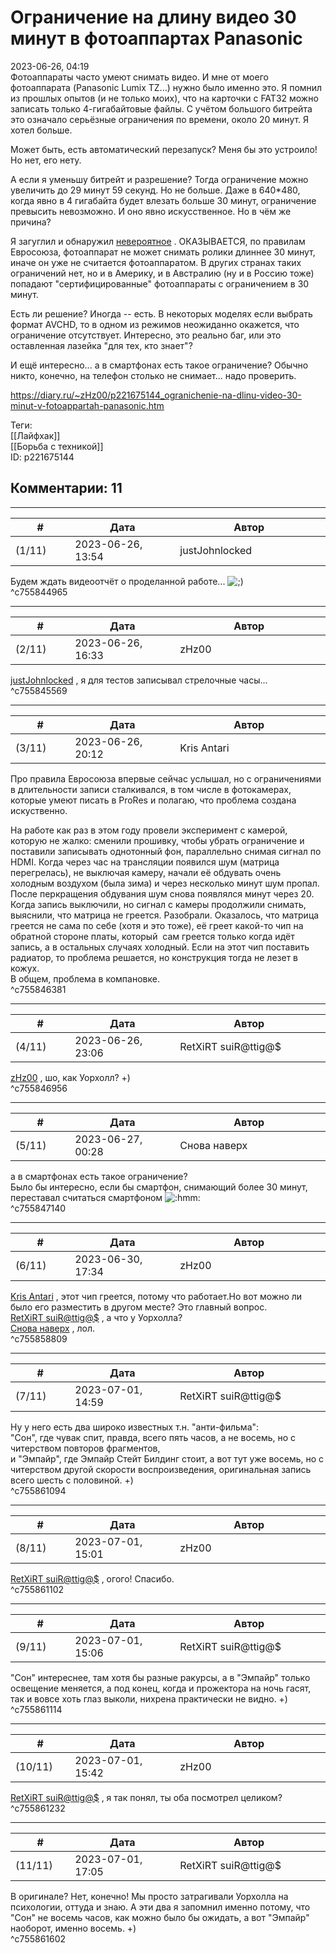 Ограничение на длину видео 30 минут в фотоаппартах Panasonic
============================================================

  
2023-06-26, 04:19  
 Фотоаппараты часто умеют снимать видео. И мне от моего фотоаппарата (Panasonic Lumix TZ...) нужно было именно это. Я помнил из прошлых опытов (и не только моих), что на карточки с FAT32 можно записать только 4-гигабайтовые файлы. С учётом большого битрейта это означало серьёзные ограничения по времени, около 20 минут. Я хотел больше.   
   
 Может быть, есть автоматический перезапуск? Меня бы это устроило! Но нет, его нету.   
   
 А если я уменьшу битрейт и разрешение? Тогда ограничение можно увеличить до 29 минут 59 секунд. Но не больше. Даже в 640\*480, когда явно в 4 гигабайта будет влезать больше 30 минут, ограничение превысить невозможно. И оно явно искусственное. Но в чём же причина?   
   
 Я загуглил и обнаружил  [невероятное](https://www.dpreview.com/forums/thread/4142658)  . ОКАЗЫВАЕТСЯ, по правилам Евросоюза, фотоаппарат не может снимать ролики длиннее 30 минут, иначе он уже не считается фотоаппаратом. В других странах таких ограничений нет, но и в Америку, и в Австралию (ну и в Россию тоже) попадают "сертифицированные" фотоаппараты с ограничением в 30 минут.   
   
 Есть ли решение? Иногда -- есть. В некоторых моделях если выбрать формат AVCHD, то в одном из режимов неожиданно окажется, что ограничение отсутствует. Интересно, это реально баг, или это оставленная лазейка "для тех, кто знает"?   
   
 И ещё интересно... а в смартфонах есть такое ограничение? Обычно никто, конечно, на телефон столько не снимает... надо проверить.   
  
<https://diary.ru/~zHz00/p221675144_ogranichenie-na-dlinu-video-30-minut-v-fotoappartah-panasonic.htm>  
  
Теги:  
[[Лайфхак]]  
[[Борьба с техникой]]  
ID: p221675144  


Комментарии: 11
---------------

  


---



|         #         |              Дата              |                     Автор                     |           ID           |
| --- | --- | --- | --- |
| (1/11) | 2023-06-26, 13:54 | justJohnlocked | c755844965 |

  
 Будем ждать видеоотчёт о проделанной работе... ![;)](/picture/1136.gif)   
 ^c755844965

---



|         #         |              Дата              |                     Автор                     |           ID           |
| --- | --- | --- | --- |
| (2/11) | 2023-06-26, 16:33 | zHz00 | c755845569 |

  
  [justJohnlocked](https://justjohnlocked.diary.ru "Johnlock: второе дыхание")  , я для тестов записывал стрелочные часы...   
 ^c755845569

---



|         #         |              Дата              |                     Автор                     |           ID           |
| --- | --- | --- | --- |
| (3/11) | 2023-06-26, 20:12 | Kris Antari | c755846381 |

  
 Про правила Евросоюза впервые сейчас услышал, но с ограничениями в длительности записи сталкивался, в том числе в фотокамерах, которые умеют писать в ProRes и полагаю, что проблема создана искуственно.   
   
 На работе как раз в этом году провели эксперимент с камерой, которую не жалко: сменили прошивку, чтобы убрать ограничение и поставили записывать однотонный фон, параллельно снимая сигнал по HDMI. Когда через час на трансляции появился шум (матрица перегрелась), не выключая камеру, начали её обдувать очень холодным воздухом (была зима) и через несколько минут шум пропал. После перкращения обдувания шум снова появлялся минут через 20. Когда запись выключили, но сигнал с камеры продолжили снимать, выяснили, что матрица не греется. Разобрали. Оказалось, что матрица греется не сама по себе (хотя и это тоже), её греет какой-то чип на обратной стороне платы, который  сам греется только когда идёт запись, а в остальных случаях холодный. Если на этот чип поставить радиатор, то проблема решается, но конструкция тогда не лезет в кожух.   
 В общем, проблема в компановке.   
 ^c755846381

---



|         #         |              Дата              |                     Автор                     |           ID           |
| --- | --- | --- | --- |
| (4/11) | 2023-06-26, 23:06 | RetXiRT suiR@ttig@$ | c755846956 |

  
  [zHz00](https://zHz00.diary.ru "Untitled")  , шо, как Уорхолл? +)   
 ^c755846956

---



|         #         |              Дата              |                     Автор                     |           ID           |
| --- | --- | --- | --- |
| (5/11) | 2023-06-27, 00:28 | Снова наверх | c755847140 |

  
  а в смартфонах есть такое ограничение?    
 Было бы интересно, если бы смартфон, снимающий более 30 минут, переставал считаться смартфоном ![:hmm:](/picture/10098045.gif)   
 ^c755847140

---



|         #         |              Дата              |                     Автор                     |           ID           |
| --- | --- | --- | --- |
| (6/11) | 2023-06-30, 17:34 | zHz00 | c755858809 |

  
  [Kris Antari](https://Kris-Antari.diary.ru "Animus Vox")  , этот чип греется, потому что работает.Но вот можно ли было его разместить в другом месте? Это главный вопрос.   
  [RetXiRT suiR@ttig@$](https://Hellspawn.diary.ru "Atomicautionuclear")  , а что у Уорхолла?   
  [Снова наверх](https://rainbowgothic.diary.ru "Earth is full! Go home!")  , лол.   
 ^c755858809

---



|         #         |              Дата              |                     Автор                     |           ID           |
| --- | --- | --- | --- |
| (7/11) | 2023-07-01, 14:59 | RetXiRT suiR@ttig@$ | c755861094 |

  
 Ну у него есть два широко известных т.н. "анти-фильма":   
 "Сон", где чувак спит, правда, всего пять часов, а не восемь, но с читерством повторов фрагментов,   
 и "Эмпайр", где Эмпайр Стейт Билдинг стоит, а вот тут уже восемь, но с читерством другой скорости воспроизведения, оригинальная запись всего шесть с половиной. +)   
 ^c755861094

---



|         #         |              Дата              |                     Автор                     |           ID           |
| --- | --- | --- | --- |
| (8/11) | 2023-07-01, 15:01 | zHz00 | c755861102 |

  
  [RetXiRT suiR@ttig@$](https://Hellspawn.diary.ru "Atomicautionuclear")  , огого! Спасибо.   
 ^c755861102

---



|         #         |              Дата              |                     Автор                     |           ID           |
| --- | --- | --- | --- |
| (9/11) | 2023-07-01, 15:06 | RetXiRT suiR@ttig@$ | c755861114 |

  
 "Сон" интереснее, там хотя бы разные ракурсы, а в "Эмпайр" только освещение меняется, а под конец, когда и прожектора на ночь гасят, так и вовсе хоть глаз выколи, нихрена практически не видно. +)   
 ^c755861114

---



|         #         |              Дата              |                     Автор                     |           ID           |
| --- | --- | --- | --- |
| (10/11) | 2023-07-01, 15:42 | zHz00 | c755861232 |

  
  [RetXiRT suiR@ttig@$](https://Hellspawn.diary.ru "Atomicautionuclear")  , я так понял, ты оба посмотрел целиком?   
 ^c755861232

---



|         #         |              Дата              |                     Автор                     |           ID           |
| --- | --- | --- | --- |
| (11/11) | 2023-07-01, 17:05 | RetXiRT suiR@ttig@$ | c755861602 |

  
 В оригинале? Нет, конечно! Мы просто затрагивали Уорхолла на психологии, оттуда и знаю. А эти два я запомнил именно потому, что "Сон" не восемь часов, как можно было бы ожидать, а вот "Эмпайр" наоборот, именно восемь. +)   
 ^c755861602